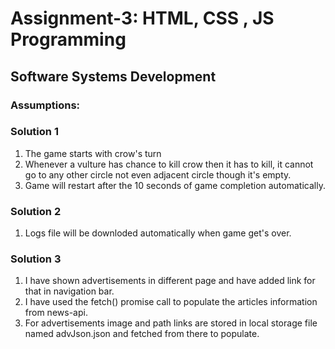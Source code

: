 # Assignment-3: HTML, CSS , JS Programming
## Software Systems Development

### Assumptions:

### Solution 1
1. The game starts with crow's turn
2. Whenever a vulture has chance to kill crow then it has to kill, it cannot go to
   any other circle not even adjacent circle though it's empty.
3. Game will restart after the 10 seconds of game completion automatically.

### Solution 2
1. Logs file will be downloded automatically when game get's over.

### Solution 3
1. I have shown advertisements in different page and have added link for that in 
   navigation bar.
2. I have used the fetch() promise call to populate the articles information from
   news-api.
3. For advertisements image and path links are stored in local storage file named 
   advJson.json and fetched from there to populate.
